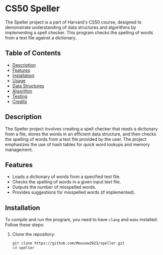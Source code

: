 # CS50 Speller

The Speller project is a part of Harvard's CS50 course, designed to demonstrate understanding of data structures and algorithms by implementing a spell checker. This program checks the spelling of words from a text file against a dictionary.

## Table of Contents

- [Description](#description)
- [Features](#features)
- [Installation](#installation)
- [Usage](#usage)
- [Data Structures](#data-structures)
- [Algorithm](#algorithm)
- [Testing](#testing)
- [Credits](#credits)

## Description

The Speller project involves creating a spell checker that reads a dictionary from a file, stores the words in an efficient data structure, and then checks the spelling of words from a text file provided by the user. The project emphasizes the use of hash tables for quick word lookups and memory management.

## Features

- Loads a dictionary of words from a specified text file.
- Checks the spelling of words in a given input text file.
- Outputs the number of misspelled words.
- Provides suggestions for misspelled words (if implemented).

## Installation

To compile and run the program, you need to have `clang` and `make` installed. Follow these steps:

1. Clone the repository:

   ```bash
   git clone https://github.com/Mousow2023/speller.git
   cd speller
